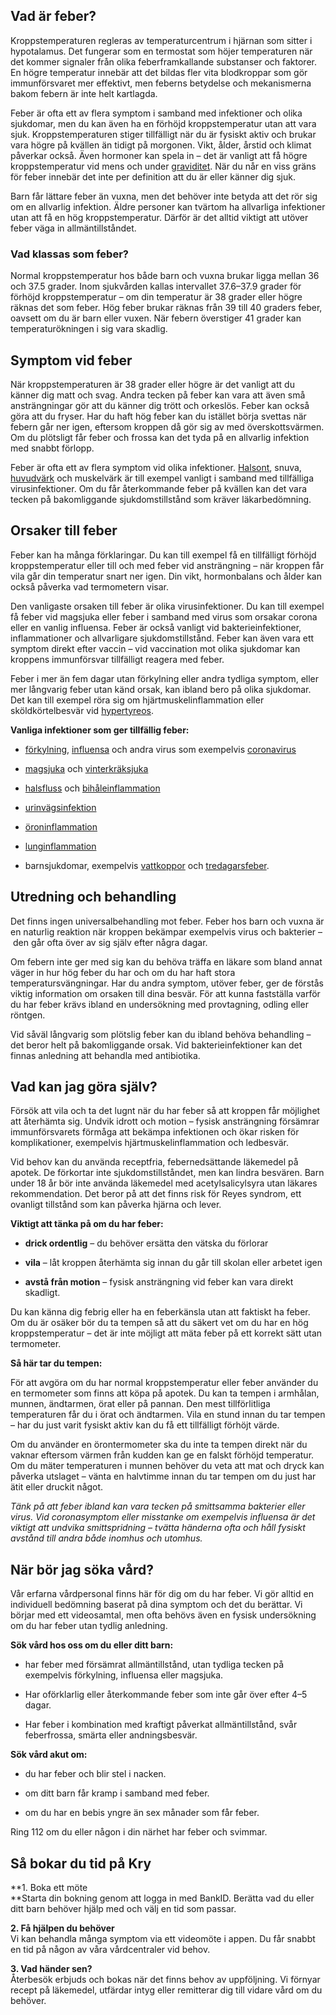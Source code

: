 Vad är feber?
-------------

Kroppstemperaturen regleras av temperaturcentrum i hjärnan som sitter i hypotalamus. Det fungerar som en termostat som höjer temperaturen när det kommer signaler från olika feberframkallande substanser och faktorer. En högre temperatur innebär att det bildas fler vita blodkroppar som gör immunförsvaret mer effektivt, men feberns betydelse och mekanismerna bakom febern är inte helt kartlagda.

Feber är ofta ett av flera symptom i samband med infektioner och olika sjukdomar, men du kan även ha en förhöjd kroppstemperatur utan att vara sjuk. Kroppstemperaturen stiger tillfälligt när du är fysiskt aktiv och brukar vara högre på kvällen än tidigt på morgonen. Vikt, ålder, årstid och klimat påverkar också. Även hormoner kan spela in – det är vanligt att få högre kroppstemperatur vid mens och under [graviditet](https://www.kry.se/fakta/fertilitet-och-graviditet/graviditet/ "graviditet"). När du når en viss gräns för feber innebär det inte per definition att du är eller känner dig sjuk.

Barn får lättare feber än vuxna, men det behöver inte betyda att det rör sig om en allvarlig infektion. Äldre personer kan tvärtom ha allvarliga infektioner utan att få en hög kroppstemperatur. Därför är det alltid viktigt att utöver feber väga in allmäntillståndet.

### Vad klassas som feber?

Normal kroppstemperatur hos både barn och vuxna brukar ligga mellan 36 och 37.5 grader. Inom sjukvården kallas intervallet 37.6–37.9 grader för förhöjd kroppstemperatur – om din temperatur är 38 grader eller högre räknas det som feber. Hög feber brukar räknas från 39 till 40 graders feber, oavsett om du är barn eller vuxen. När febern överstiger 41 grader kan temperaturökningen i sig vara skadlig.

Symptom vid feber
-----------------

När kroppstemperaturen är 38 grader eller högre är det vanligt att du känner dig matt och svag. Andra tecken på feber kan vara att även små ansträngningar gör att du känner dig trött och orkeslös. Feber kan också göra att du fryser. Har du haft hög feber kan du istället börja svettas när febern går ner igen, eftersom kroppen då gör sig av med överskottsvärmen. Om du plötsligt får feber och frossa kan det tyda på en allvarlig infektion med snabbt förlopp.

Feber är ofta ett av flera symptom vid olika infektioner. [Halsont](https://www.kry.se/fakta/ont-i-halsen/ "halsont"), snuva, [huvudvärk](https://www.kry.se/fakta/huvudvark/ "huvudvark") och muskelvärk är till exempel vanligt i samband med tillfälliga virusinfektioner. Om du får återkommande feber på kvällen kan det vara tecken på bakomliggande sjukdomstillstånd som kräver läkarbedömning.

Orsaker till feber
------------------

Feber kan ha många förklaringar. Du kan till exempel få en tillfälligt förhöjd kroppstemperatur eller till och med feber vid ansträngning – när kroppen får vila går din temperatur snart ner igen. Din vikt, hormonbalans och ålder kan också påverka vad termometern visar.

Den vanligaste orsaken till feber är olika virusinfektioner. Du kan till exempel få feber vid magsjuka eller feber i samband med virus som orsakar corona eller en vanlig influensa. Feber är också vanligt vid bakterieinfektioner, inflammationer och allvarligare sjukdomstillstånd. Feber kan även vara ett symptom direkt efter vaccin – vid vaccination mot olika sjukdomar kan kroppens immunförsvar tillfälligt reagera med feber.

Feber i mer än fem dagar utan förkylning eller andra tydliga symptom, eller mer långvarig feber utan känd orsak, kan ibland bero på olika sjukdomar. Det kan till exempel röra sig om hjärtmuskelinflammation eller sköldkörtelbesvär vid [hypertyreos](https://www.kry.se/fakta/hypertyreos/ "hypertyreos").

**Vanliga infektioner som ger tillfällig feber:**

*   [förkylning](https://www.kry.se/fakta/forkylning/ "forkylning"), [influensa](https://www.kry.se/fakta/influensa/ "influensa") och andra virus som exempelvis [coronavirus](https://www.kry.se/fakta/coronavirus/ "coronavirus")
    
*   [magsjuka](https://www.kry.se/fakta/magsjuka-maginfluensa/ "magsjuka") och [vinterkräksjuka](https://www.kry.se/fakta/vinterkraksjuka/ "vinterkraksjuka")
    
*   [halsfluss](https://www.kry.se/fakta/halsfluss/ "halsfluss") och [bihåleinflammation](https://www.kry.se/fakta/bihaleinflammation/ "bihaleinflammation")
    
*   [urinvägsinfektion](https://www.kry.se/fakta/urinvagsinfektion/ "urinvagsinfektion")
    
*   [öroninflammation](https://www.kry.se/fakta/oroninflammation/ "oroninflammation")
    
*   [lunginflammation](https://www.kry.se/fakta/lunginflammation/ "lunginflammation")
    
*   barnsjukdomar, exempelvis [vattkoppor](https://www.kry.se/fakta/vattkoppor/ "vattkoppor") och [tredagarsfeber](https://www.kry.se/fakta/tredagarsfeber/ "tredagarsfeber").
    

Utredning och behandling
------------------------

Det finns ingen universalbehandling mot feber. Feber hos barn och vuxna är en naturlig reaktion när kroppen bekämpar exempelvis virus och bakterier – den går ofta över av sig själv efter några dagar.

Om febern inte ger med sig kan du behöva träffa en läkare som bland annat väger in hur hög feber du har och om du har haft stora temperatursvängningar. Har du andra symptom, utöver feber, ger de förstås viktig information om orsaken till dina besvär. För att kunna fastställa varför du har feber krävs ibland en undersökning med provtagning, odling eller röntgen.

Vid såväl långvarig som plötslig feber kan du ibland behöva behandling – det beror helt på bakomliggande orsak. Vid bakterieinfektioner kan det finnas anledning att behandla med antibiotika.

Vad kan jag göra själv?
-----------------------

Försök att vila och ta det lugnt när du har feber så att kroppen får möjlighet att återhämta sig. Undvik idrott och motion – fysisk ansträngning försämrar immunförsvarets förmåga att bekämpa infektionen och ökar risken för komplikationer, exempelvis hjärtmuskelinflammation och ledbesvär.

Vid behov kan du använda receptfria, febernedsättande läkemedel på apotek. De förkortar inte sjukdomstillståndet, men kan lindra besvären. Barn under 18 år bör inte använda läkemedel med acetylsalicylsyra utan läkares rekommendation. Det beror på att det finns risk för Reyes syndrom, ett ovanligt tillstånd som kan påverka hjärna och lever.

**Viktigt att tänka på om du har feber:**

*   **drick ordentlig** – du behöver ersätta den vätska du förlorar
    
*   **vila** – låt kroppen återhämta sig innan du går till skolan eller arbetet igen
    
*   **avstå från motion** – fysisk ansträngning vid feber kan vara direkt skadligt.
    

Du kan känna dig febrig eller ha en feberkänsla utan att faktiskt ha feber. Om du är osäker bör du ta tempen så att du säkert vet om du har en hög kroppstemperatur – det är inte möjligt att mäta feber på ett korrekt sätt utan termometer.

**Så här tar du tempen:**

För att avgöra om du har normal kroppstemperatur eller feber använder du en termometer som finns att köpa på apotek. Du kan ta tempen i armhålan, munnen, ändtarmen, örat eller på pannan. Den mest tillförlitliga temperaturen får du i örat och ändtarmen. Vila en stund innan du tar tempen – har du just varit fysiskt aktiv kan du få ett tillfälligt förhöjt värde.

Om du använder en örontermometer ska du inte ta tempen direkt när du vaknar eftersom värmen från kudden kan ge en falskt förhöjd temperatur. Om du mäter temperaturen i munnen behöver du veta att mat och dryck kan påverka utslaget – vänta en halvtimme innan du tar tempen om du just har ätit eller druckit något.

_Tänk på att feber ibland kan vara tecken på smittsamma bakterier eller virus. Vid coronasymptom eller misstanke om exempelvis influensa är det viktigt att undvika smittspridning – tvätta händerna ofta och håll fysiskt avstånd till andra både inomhus och utomhus._

När bör jag söka vård?
----------------------

Vår erfarna vårdpersonal finns här för dig om du har feber. Vi gör alltid en individuell bedömning baserat på dina symptom och det du berättar. Vi börjar med ett videosamtal, men ofta behövs även en fysisk undersökning om du har feber utan tydlig anledning.

**Sök vård hos oss om du eller ditt barn:**

*   har feber med försämrat allmäntillstånd, utan tydliga tecken på exempelvis förkylning, influensa eller magsjuka.
    
*   Har oförklarlig eller återkommande feber som inte går över efter 4–5 dagar.
    
*   Har feber i kombination med kraftigt påverkat allmäntillstånd, svår feberfrossa, smärta eller andningsbesvär.
    

**Sök vård akut om:**

*   du har feber och blir stel i nacken.
    
*   om ditt barn får kramp i samband med feber.
    
*   om du har en bebis yngre än sex månader som får feber.
    

Ring 112 om du eller någon i din närhet har feber och svimmar.

Så bokar du tid på Kry
----------------------

**1\. Boka ett möte  
**Starta din bokning genom att logga in med BankID. Berätta vad du eller ditt barn behöver hjälp med och välj en tid som passar.

**2\. Få hjälpen du behöver**  
Vi kan behandla många symptom via ett videomöte i appen. Du får snabbt en tid på någon av våra vårdcentraler vid behov.

**3\. Vad händer sen?**  
Återbesök erbjuds och bokas när det finns behov av uppföljning. Vi förnyar recept på läkemedel, utfärdar intyg eller remitterar dig till vidare vård om du behöver.